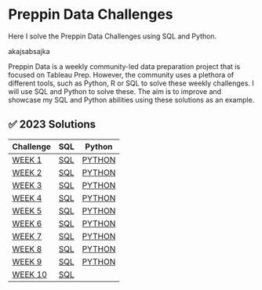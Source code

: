 # Preppin Data Challenges
Here I solve the Preppin Data Challenges using SQL and Python.

akajsabsajka 


Preppin Data is a weekly community-led data preparation project that is focused on Tableau Prep. However, the community uses a plethora of different tools, such as Python, R or SQL to solve these weekly challenges. I will use SQL and Python to solve these. The aim is to improve and showcase my SQL and Python abilities using these solutions as an example.

## ✅ 2023 Solutions
Challenge | SQL | Python |
--- | --- | --- |
[WEEK 1](https://preppindata.blogspot.com/2023/01/2023-week-1-data-source-bank.html) | [SQL](https://github.com/Marius321/SQL-Preppin-Data-Challenges/blob/main/2023/SQL/Week1_2023_SQL.sql) | [PYTHON](https://github.com/Marius321/Preppin-Data-Challenges/blob/main/2023/Python/W1_2023.py) |
[WEEK 2](https://preppindata.blogspot.com/2023/01/2023-week-2-international-bank-account.html) | [SQL](https://github.com/Marius321/SQL-Preppin-Data-Challenges/blob/main/2023/SQL/W2_2023_SQL.sql) | [PYTHON](https://github.com/Marius321/Preppin-Data-Challenges/blob/main/2023/Python/W2_2023.py) |
[WEEK 3](https://preppindata.blogspot.com/2023/01/2023-week-3-targets-for-dsb.html) | [SQL](https://github.com/Marius321/SQL-Preppin-Data-Challenges/blob/main/2023/SQL/W3_2023_SQL.sql) | [PYTHON](https://github.com/Marius321/Preppin-Data-Challenges/blob/main/2023/Python/W3_2023.py) | 
[WEEK 4](https://preppindata.blogspot.com/2023/01/2023-week-4-new-customers.html) | [SQL](https://github.com/Marius321/SQL-Preppin-Data-Challenges/blob/main/2023/SQL/W4_2023_SQL.sql) | [PYTHON](https://github.com/Marius321/Preppin-Data-Challenges/blob/main/2023/Python/W4_2023.py) | 
[WEEK 5](https://preppindata.blogspot.com/2023/02/2023-week-5-dsb-ranking.html) | [SQL](https://github.com/Marius321/SQL-Preppin-Data-Challenges/blob/main/2023/SQL/W5_2023_SQL.sql) | [PYTHON](https://github.com/Marius321/Preppin-Data-Challenges/blob/main/2023/Python/W5_2023.py) | 
[WEEK 6](https://preppindata.blogspot.com/2023/02/2023-week-6-dsb-customer-ratings.html) | [SQL](https://github.com/Marius321/SQL-Preppin-Data-Challenges/blob/main/2023/SQL/W6_2023_SQL.sql) | [PYTHON](https://github.com/Marius321/Preppin-Data-Challenges/blob/main/2023/Python/W6_2023.py) | 
[WEEK 7](https://preppindata.blogspot.com/2023/02/2023-week-7-flagging-fraudulent.html) | [SQL](https://github.com/Marius321/SQL-Preppin-Data-Challenges/blob/main/2023/SQL/W7_2023_SQL.sql) | [PYTHON](https://github.com/Marius321/Preppin-Data-Challenges/blob/main/2023/Python/W7_2023.py) | 
[WEEK 8](https://preppindata.blogspot.com/2023/02/2023-week-8-taking-stock.html) | [SQL](https://github.com/Marius321/Preppin-Data-Challenges/blob/main/2023/SQL/W8_2023.sql) | [PYTHON](https://github.com/Marius321/Preppin-Data-Challenges/blob/main/2023/Python/W8_2023.py) | 
[WEEK 9](https://preppindata.blogspot.com/2023/03/2023-week-9-customer-bank-statements.html) | [SQL](https://github.com/Marius321/Preppin-Data-Challenges/blob/main/2023/SQL/W9_2023_SQL.sql) | [PYTHON](https://github.com/Marius321/Preppin-Data-Challenges/blob/main/2023/Python/W9_2023.py) |
[WEEK 10](https://preppindata.blogspot.com/2023/03/2023-week-10-whats-my-balance-on-this.html) |[SQL](https://github.com/Marius321/Preppin-Data-Challenges/blob/main/2023/SQL/W10_2023_SQL.sql) |
